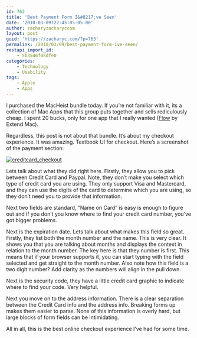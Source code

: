 ```yaml
---
id: 763
title: 'Best Payment Form I&#8217;ve Seen'
date: '2010-03-09T22:45:05-05:00'
author: zacharyzacharyccom
layout: post
guid: 'https://zacharyc.com/?p=763'
permalink: /2010/03/09/best-payment-form-ive-seen/
restapi_import_id:
    - 5b3546f08dfe0
categories:
    - Technology
    - Usability
tags:
    - Apple
    - Apps
---
```


I purchased the MacHeist bundle today. If you’re not familiar with it, its a collection of Mac Apps that this group puts together and sells rediculously cheap. I spent 20 bucks, only for one app that I really wanted ([Flow](http://extendmac.com/flow/) by Extend Mac).

Regardless, this post is not about that bundle. It’s about my checkout experience. It was amazing. Textbook UI for checkout. Here’s a screenshot of the payment section:

[![](https://i0.wp.com/zacharyc.com/wp-content/uploads/2010/03/creditcard_checkout.png?resize=479%2C428&ssl=1 "creditcard_checkout")](https://i0.wp.com/zacharyc.com/wp-content/uploads/2010/03/creditcard_checkout.png?ssl=1)

Lets talk about what they did right here. Firstly, they allow you to pick between Credit Card and Paypal. Note, they don’t make you select which type of credit card you are using. They only support Visa and Mastercard, and they can use the digits of the card to determine which you are using, so they don’t need you to provide that information.

Next two fields are standard, “Name on Card” is easy is enough to figure out and if you don’t you know where to find your credit card number, you’ve got bigger problems.

Next is the expiration date. Lets talk about what makes this field so great. Firstly, they list both the month number and the name. This is very clear. It shows you that you are talking about months and displays the context in relation to the month number. The key here is that they number is first. This means that if your browser supports it, you can start typing with the field selected and get straight to the month number. Also note how this field is a two digit number? Add clarity as the numbers will align in the pull down.

Next is the security code, they have a little credit card graphic to indicate where to find your code. Very helpful.

Next you move on to the address information. There is a clear separation between the Credit Card info and the address info. Breaking forms up makes them easier to parse. None of this information is overly hard, but large blocks of form fields can be intimidating.

All in all, this is the best online checkout experience I’ve had for some time.